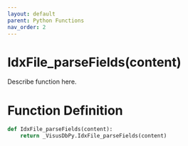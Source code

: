 ```yaml
---
layout: default
parent: Python Functions
nav_order: 2
---
```


# IdxFile_parseFields(content)

Describe function here.

# Function Definition

```python
def IdxFile_parseFields(content):
    return _VisusDbPy.IdxFile_parseFields(content)
```